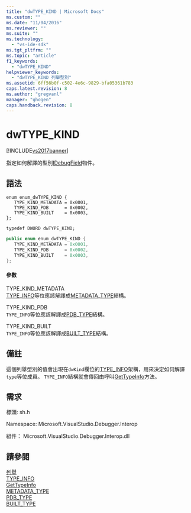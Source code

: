 ```yaml
---
title: "dwTYPE_KIND | Microsoft Docs"
ms.custom: ""
ms.date: "11/04/2016"
ms.reviewer: ""
ms.suite: ""
ms.technology: 
  - "vs-ide-sdk"
ms.tgt_pltfrm: ""
ms.topic: "article"
f1_keywords: 
  - "dwTYPE_KIND"
helpviewer_keywords: 
  - "dwTYPE_KIND 列舉型別"
ms.assetid: 6ff56b0f-c502-4e6c-9829-bfa05361b783
caps.latest.revision: 8
ms.author: "gregvanl"
manager: "ghogen"
caps.handback.revision: 8
---
```

# dwTYPE_KIND
[!INCLUDE[vs2017banner](../../../code-quality/includes/vs2017banner.md)]

指定如何解譯的型別[IDebugField](../../../extensibility/debugger/reference/idebugfield.md)物件。  
  
## 語法  
  
```cpp#  
enum enum_dwTYPE_KIND {  
   TYPE_KIND_METADATA = 0x0001,  
   TYPE_KIND_PDB      = 0x0002,  
   TYPE_KIND_BUILT    = 0x0003,  
};  
  
typedef DWORD dwTYPE_KIND;  
```  
  
```c#  
public enum enum_dwTYPE_KIND {  
   TYPE_KIND_METADATA = 0x0001,  
   TYPE_KIND_PDB      = 0x0002,  
   TYPE_KIND_BUILT    = 0x0003,  
};  
```  
  
#### 參數  
 TYPE\_KIND\_METADATA  
 [TYPE\_INFO](../../../extensibility/debugger/reference/type-info.md)等位應該解譯成[METADATA\_TYPE](../../../extensibility/debugger/reference/metadata-type.md)結構。  
  
 TYPE\_KIND\_PDB  
 `TYPE_INFO`等位應該解譯成[PDB\_TYPE](../../../extensibility/debugger/reference/pdb-type.md)結構。  
  
 TYPE\_KIND\_BUILT  
 `TYPE_INFO`等位應該解譯成[BUILT\_TYPE](../../../extensibility/debugger/reference/built-type.md)結構。  
  
## 備註  
 這個列舉型別的值會出現在`dwKind`欄位的[TYPE\_INFO](../../../extensibility/debugger/reference/type-info.md)架構，用來決定如何解譯`type`等位成員。  `TYPE_INFO`結構就會傳回由呼叫[GetTypeInfo](../../../extensibility/debugger/reference/idebugfield-gettypeinfo.md)方法。  
  
## 需求  
 標頭: sh.h  
  
 Namespace: Microsoft.VisualStudio.Debugger.Interop  
  
 組件： Microsoft.VisualStudio.Debugger.Interop.dll  
  
## 請參閱  
 [列舉](../../../extensibility/debugger/reference/enumerations-visual-studio-debugging.md)   
 [TYPE\_INFO](../../../extensibility/debugger/reference/type-info.md)   
 [GetTypeInfo](../../../extensibility/debugger/reference/idebugfield-gettypeinfo.md)   
 [METADATA\_TYPE](../../../extensibility/debugger/reference/metadata-type.md)   
 [PDB\_TYPE](../../../extensibility/debugger/reference/pdb-type.md)   
 [BUILT\_TYPE](../../../extensibility/debugger/reference/built-type.md)